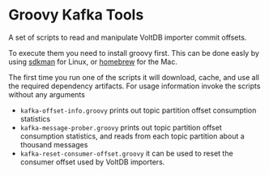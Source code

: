 Groovy Kafka Tools
==================

A set of scripts to read and manipulate VoltDB importer commit
offsets.

To execute them you need to install groovy first. This can be
done easly by using [sdkman](http://sdkman.io/) for Linux,
or [homebrew](http://brew.sh/) for the Mac.

The first time you run one of the scripts it will download, cache, and
use all the required dependency artifacts. For usage information
invoke the scripts without any arguments

* `kafka-offset-info.groovy` prints out topic partition offset
  consumption statistics
* `kafka-message-prober.groovy` prints out topic partition offset
  consumption statistics, and reads from each topic partition about a
  thousand messages
* `kafka-reset-consumer-offset.groovy` it can be used to reset the
  consumer offset used by VoltDB importers.
